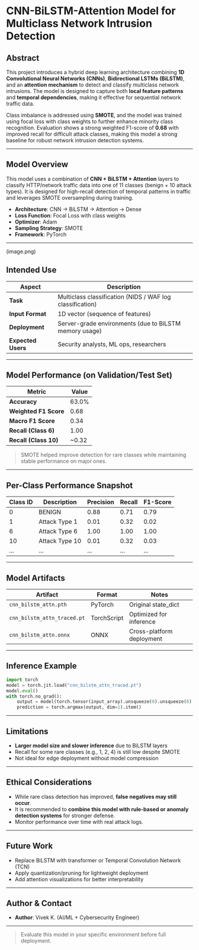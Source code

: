 
#  CNN-BiLSTM-Attention Model for Multiclass Network Intrusion Detection

## Abstract

This project introduces a hybrid deep learning architecture combining **1D Convolutional Neural Networks (CNNs)**, **Bidirectional LSTMs (BiLSTM)**, and an **attention mechanism** to detect and classify multiclass network intrusions. The model is designed to capture both **local feature patterns** and **temporal dependencies**, making it effective for sequential network traffic data. 

Class imbalance is addressed using **SMOTE**, and the model was trained using focal loss with class weights to further enhance minority class recognition. Evaluation shows a strong weighted F1-score of **0.68** with improved recall for difficult attack classes, making this model a strong baseline for robust network intrusion detection systems.

---

##  Model Overview

This model uses a combination of **CNN + BiLSTM + Attention** layers to classify HTTP/network traffic data into one of 11 classes (benign + 10 attack types). It is designed for high-recall detection of temporal patterns in traffic and leverages SMOTE oversampling during training.

- **Architecture**: CNN → BiLSTM → Attention → Dense
- **Loss Function**: Focal Loss with class weights
- **Optimizer**: Adam
- **Sampling Strategy**: SMOTE
- **Framework**: PyTorch

---
(image.png)

## Intended Use

| Aspect            | Description                                               |
|-------------------|-----------------------------------------------------------|
| **Task**          | Multiclass classification (NIDS / WAF log classification) |
| **Input Format**  | 1D vector (sequence of features)                          |
| **Deployment**    | Server-grade environments (due to BiLSTM memory usage)    |
| **Expected Users**| Security analysts, ML ops, researchers                    |

---

## Model Performance (on Validation/Test Set)

| Metric              | Value     |
|---------------------|-----------|
| **Accuracy**        | 63.0%     |
| **Weighted F1 Score** | 0.68      |
| **Macro F1 Score**  | 0.34      |
| **Recall (Class 6)**| 1.00      |
| **Recall (Class 10)**| ~0.32    |

> SMOTE helped improve detection for rare classes while maintaining stable performance on major ones.

---

## Per-Class Performance Snapshot

| Class ID | Description         | Precision | Recall | F1-Score |
|----------|---------------------|-----------|--------|----------|
| 0        | BENIGN              | 0.88      | 0.71   | 0.79     |
| 1        | Attack Type 1       | 0.01      | 0.32   | 0.02     |
| 6        | Attack Type 6       | 1.00      | 1.00   | 1.00     |
| 10       | Attack Type 10      | 0.01      | 0.32   | 0.03     |
| ...      | ...                 | ...       | ...    | ...      |

---

##  Model Artifacts

| Artifact                         | Format       | Notes                          |
|----------------------------------|--------------|--------------------------------|
| `cnn_bilstm_attn.pth`            | PyTorch      | Original state_dict            |
| `cnn_bilstm_attn_traced.pt`      | TorchScript  | Optimized for inference        |
| `cnn_bilstm_attn.onnx`           | ONNX         | Cross-platform deployment      |

---

##  Inference Example

```python
import torch
model = torch.jit.load("cnn_bilstm_attn_traced.pt")
model.eval()
with torch.no_grad():
    output = model(torch.tensor(input_array).unsqueeze(0).unsqueeze(0).float())
    prediction = torch.argmax(output, dim=1).item()
```

---

## Limitations

- **Larger model size and slower inference** due to BiLSTM layers
- Recall for some rare classes (e.g., 1, 2, 4) is still low despite SMOTE
- Not ideal for edge deployment without model compression

---

## Ethical Considerations

- While rare class detection has improved, **false negatives may still occur**.
- It is recommended to **combine this model with rule-based or anomaly detection systems** for stronger defense.
- Monitor performance over time with real attack logs.

---

##  Future Work

- Replace BiLSTM with transformer or Temporal Convolution Network (TCN)
- Apply quantization/pruning for lightweight deployment
- Add attention visualizations for better interpretability

---

## Author & Contact

- **Author**: Vivek K. (AI/ML + Cybersecurity Engineer)


---

> Evaluate this model in your specific environment before full deployment.
